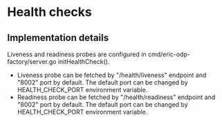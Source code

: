 # Health checks

## Implementation details

Liveness and readiness probes are configured in
cmd/eric-odp-factory/server.go initHealthCheck().

- Liveness probe can be fetched by "/health/liveness" endpoint and "8002" port
by default. The default port can be changed by HEALTH_CHECK_PORT environment
variable.
- Readiness probe can be fetched by "/health/readiness" endpoint and "8002"
port by default. The default port can be changed by HEALTH_CHECK_PORT
environment variable.
